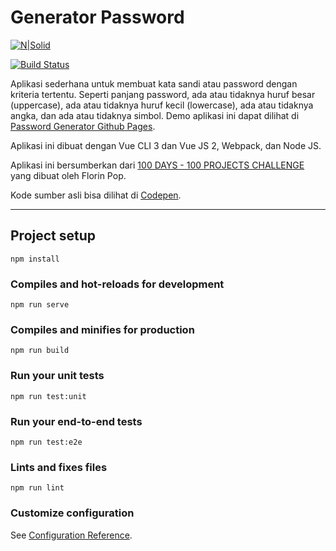 # Generator Password

[![N|Solid](https://cldup.com/dTxpPi9lDf.thumb.png)](https://nodesource.com/products/nsolid)

[![Build Status](https://travis-ci.org/joemccann/dillinger.svg?branch=master)](https://travis-ci.org/joemccann/dillinger)

Aplikasi sederhana untuk membuat kata sandi atau password dengan kriteria tertentu. Seperti panjang password, ada atau tidaknya huruf besar (uppercase), ada atau tidaknya huruf kecil (lowercase), ada atau tidaknya angka, dan ada atau tidaknya simbol. Demo aplikasi ini dapat dilihat di [Password Generator Github Pages](https://html-css-eksperimen.github.io/generator-password-sandi/).

Aplikasi ini dibuat dengan Vue CLI 3 dan Vue JS 2, Webpack, dan Node JS.

Aplikasi ini bersumberkan dari [100 DAYS - 100 PROJECTS CHALLENGE](https://www.florin-pop.com/blog/2019/09/100-days-100-projects/) yang dibuat oleh Florin Pop.

Kode sumber asli bisa dilihat di [Codepen](https://codepen.io/FlorinPop17/pen/BaBePej).

---

## Project setup

```
npm install
```

### Compiles and hot-reloads for development
```
npm run serve
```

### Compiles and minifies for production
```
npm run build
```

### Run your unit tests
```
npm run test:unit
```

### Run your end-to-end tests
```
npm run test:e2e
```

### Lints and fixes files
```
npm run lint
```

### Customize configuration
See [Configuration Reference](https://cli.vuejs.org/config/).
